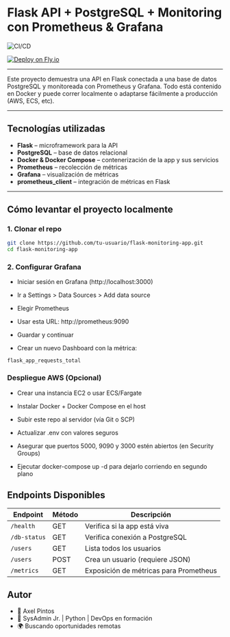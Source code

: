 # Flask API + PostgreSQL + Monitoring con Prometheus & Grafana

![CI/CD](https://github.com/AxelPintos95cs/devops-demo-project/actions/workflows/ci-cd.yml/badge.svg)

[![Deploy on Fly.io](https://img.shields.io/badge/Deploy-Fly.io-0884FF?logo=flydotio&logoColor=white&style=flat-square)](https://devops-demo-project.fly.dev)

---

Este proyecto demuestra una API en Flask conectada a una base de datos PostgreSQL y monitoreada con Prometheus y Grafana. Todo está contenido en Docker y puede correr localmente o adaptarse fácilmente a producción (AWS, ECS, etc).

---

## Tecnologías utilizadas

- **Flask** – microframework para la API
- **PostgreSQL** – base de datos relacional
- **Docker & Docker Compose** – contenerización de la app y sus servicios
- **Prometheus** – recolección de métricas
- **Grafana** – visualización de métricas
- **prometheus_client** – integración de métricas en Flask

---

## Cómo levantar el proyecto localmente

### 1. Clonar el repo

```bash
git clone https://github.com/tu-usuario/flask-monitoring-app.git
cd flask-monitoring-app
```

### 2. Configurar Grafana 

- Iniciar sesión en Grafana (http://localhost:3000)

- Ir a Settings > Data Sources > Add data source

- Elegir Prometheus

- Usar esta URL: http://prometheus:9090

- Guardar y continuar

- Crear un nuevo Dashboard con la métrica:
```
flask_app_requests_total
```

### Despliegue AWS (Opcional)

- Crear una instancia EC2 o usar ECS/Fargate

- Instalar Docker + Docker Compose en el host

- Subir este repo al servidor (vía Git o SCP)

- Actualizar .env con valores seguros

- Asegurar que puertos 5000, 9090 y 3000 estén abiertos (en Security Groups)

- Ejecutar docker-compose up -d para dejarlo corriendo en segundo plano

## Endpoints Disponibles

| Endpoint     | Método | Descripción                            |
| ------------ | ------ | -------------------------------------- |
| `/health`    | GET    | Verifica si la app está viva           |
| `/db-status` | GET    | Verifica conexión a PostgreSQL         |
| `/users`     | GET    | Lista todos los usuarios               |
| `/users`     | POST   | Crea un usuario (requiere JSON)        |
| `/metrics`   | GET    | Exposición de métricas para Prometheus |


## Autor
- 🧠 Axel Pintos
- 💼 SysAdmin Jr. | Python | DevOps en formación
- 🌍 Buscando oportunidades remotas

